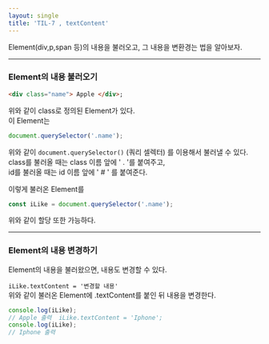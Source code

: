 ```yaml
---
layout: single
title: 'TIL-7 , textContent'
---
```


Element(div,p,span 등)의 내용을 불러오고, 그 내용을 변환경는 법을 알아보자.

***

<h3>Element의 내용 불러오기</h3>

>
```html
<div class="name"> Apple </div>;
```

위와 같이 class로 정의된 Element가 있다.  
이 Element는

>
```javascript
document.querySelector('.name');
```

위와 같이 `document.querySelector()` (쿼리 셀렉터) 를 이용해서 불러낼 수 있다.  
class를 불러올 때는 class 이름 앞에 ' . '를 붙여주고,  
id를 불러올 때는 id 이름 앞에 ' # ' 를 붙여준다.  

이렇게 불러온 Element를  

>
```javascript
const iLike = document.querySelector('.name');
```

위와 같이 할당 또한 가능하다.  

***

<h3>Element의 내용 변경하기</h3>

Element의 내용을 불러왔으면, 내용도 변경할 수 있다.  

`iLike.textContent = '변경할 내용'`  
위와 같이 불러온 Element에 .textContent를 붙인 뒤 내용을 변경한다.  

>
```javascript
console.log(iLike);
// Apple 출력  iLike.textContent = 'Iphone';
console.log(iLike);
// Iphone 출력
```
<!--stackedit_data:
eyJoaXN0b3J5IjpbODc3MjA1MjYzLC0xNzMzMjM1MV19
-->